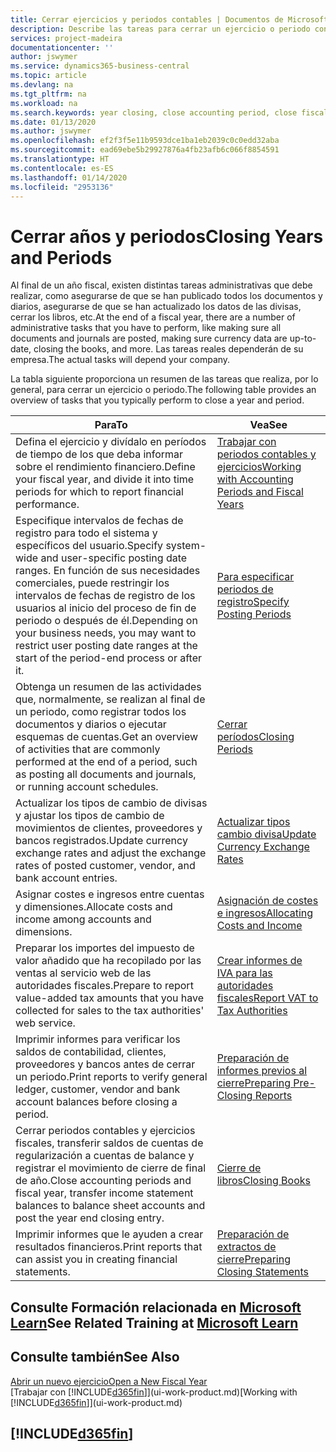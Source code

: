 ```yaml
---
title: Cerrar ejercicios y periodos contables | Documentos de Microsoft
description: Describe las tareas para cerrar un ejercicio o periodo contable, por ejemplo, asegurarse de que se ha registrado los documentos y los diarios, y comprobar los saldos bancarios.
services: project-madeira
documentationcenter: ''
author: jswymer
ms.service: dynamics365-business-central
ms.topic: article
ms.devlang: na
ms.tgt_pltfrm: na
ms.workload: na
ms.search.keywords: year closing, close accounting period, close fiscal year, bank account detailed trial balance
ms.date: 01/13/2020
ms.author: jswymer
ms.openlocfilehash: ef2f3f5e11b9593dce1ba1eb2039c0c0edd32aba
ms.sourcegitcommit: ead69ebe5b29927876a4fb23afb6c066f8854591
ms.translationtype: HT
ms.contentlocale: es-ES
ms.lasthandoff: 01/14/2020
ms.locfileid: "2953136"
---
```

# <a name="closing-years-and-periods"></a><span data-ttu-id="8312d-103">Cerrar años y periodos</span><span class="sxs-lookup"><span data-stu-id="8312d-103">Closing Years and Periods</span></span>
<span data-ttu-id="8312d-104">Al final de un año fiscal, existen distintas tareas administrativas que debe realizar, como asegurarse de que se han publicado todos los documentos y diarios, asegurarse de que se han actualizado los datos de las divisas, cerrar los libros, etc.</span><span class="sxs-lookup"><span data-stu-id="8312d-104">At the end of a fiscal year, there are a number of administrative tasks that you have to perform, like making sure all documents and journals are posted, making sure currency data are up-to-date, closing the books, and more.</span></span> <span data-ttu-id="8312d-105">Las tareas reales dependerán de su empresa.</span><span class="sxs-lookup"><span data-stu-id="8312d-105">The actual tasks will depend your company.</span></span>

<span data-ttu-id="8312d-106">La tabla siguiente proporciona un resumen de las tareas que realiza, por lo general, para cerrar un ejercicio o periodo.</span><span class="sxs-lookup"><span data-stu-id="8312d-106">The following table provides an overview of tasks that you typically perform to close a year and period.</span></span>

| <span data-ttu-id="8312d-107">Para</span><span class="sxs-lookup"><span data-stu-id="8312d-107">To</span></span> | <span data-ttu-id="8312d-108">Vea</span><span class="sxs-lookup"><span data-stu-id="8312d-108">See</span></span> |
| --- | --- |
| <span data-ttu-id="8312d-109">Defina el ejercicio y divídalo en períodos de tiempo de los que deba informar sobre el rendimiento financiero.</span><span class="sxs-lookup"><span data-stu-id="8312d-109">Define your fiscal year, and divide it into time periods for which to report financial performance.</span></span> | [<span data-ttu-id="8312d-110">Trabajar con periodos contables y ejercicios</span><span class="sxs-lookup"><span data-stu-id="8312d-110">Working with Accounting Periods and Fiscal Years</span></span>](finance-accounting-periods-and-fiscal-years.md)|
| <span data-ttu-id="8312d-111">Especifique intervalos de fechas de registro para todo el sistema y específicos del usuario.</span><span class="sxs-lookup"><span data-stu-id="8312d-111">Specify system-wide and user-specific posting date ranges.</span></span> <span data-ttu-id="8312d-112">En función de sus necesidades comerciales, puede restringir los intervalos de fechas de registro de los usuarios al inicio del proceso de fin de periodo o después de él.</span><span class="sxs-lookup"><span data-stu-id="8312d-112">Depending on your business needs, you may want to restrict user posting date ranges at the start of the period-end process or after it.</span></span> |[<span data-ttu-id="8312d-113">Para especificar periodos de registro</span><span class="sxs-lookup"><span data-stu-id="8312d-113">Specify Posting Periods</span></span>](finance-how-specify-posting-periods.md) |
| <span data-ttu-id="8312d-114">Obtenga un resumen de las actividades que, normalmente, se realizan al final de un periodo, como registrar todos los documentos y diarios o ejecutar esquemas de cuentas.</span><span class="sxs-lookup"><span data-stu-id="8312d-114">Get an overview of activities that are commonly performed at the end of a period, such as posting all documents and journals, or running account schedules.</span></span> |[<span data-ttu-id="8312d-115">Cerrar períodos</span><span class="sxs-lookup"><span data-stu-id="8312d-115">Closing Periods</span></span>](year-how-complete-period-end-processes.md) |
| <span data-ttu-id="8312d-116">Actualizar los tipos de cambio de divisas y ajustar los tipos de cambio de movimientos de clientes, proveedores y bancos registrados.</span><span class="sxs-lookup"><span data-stu-id="8312d-116">Update currency exchange rates and adjust the exchange rates of posted customer, vendor, and bank account entries.</span></span> |[<span data-ttu-id="8312d-117">Actualizar tipos cambio divisa</span><span class="sxs-lookup"><span data-stu-id="8312d-117">Update Currency Exchange Rates</span></span>](finance-how-update-currencies.md) |
| <span data-ttu-id="8312d-118">Asignar costes e ingresos entre cuentas y dimensiones.</span><span class="sxs-lookup"><span data-stu-id="8312d-118">Allocate costs and income among accounts and dimensions.</span></span> |[<span data-ttu-id="8312d-119">Asignación de costes e ingresos</span><span class="sxs-lookup"><span data-stu-id="8312d-119">Allocating Costs and Income</span></span>](year-allocate-costs-income.md) |
| <span data-ttu-id="8312d-120">Preparar los importes del impuesto de valor añadido que ha recopilado por las ventas al servicio web de las autoridades fiscales.</span><span class="sxs-lookup"><span data-stu-id="8312d-120">Prepare to report value-added tax amounts that you have collected for sales to the tax authorities' web service.</span></span> |[<span data-ttu-id="8312d-121">Crear informes de IVA para las autoridades fiscales</span><span class="sxs-lookup"><span data-stu-id="8312d-121">Report VAT to Tax Authorities</span></span>](finance-how-report-vat.md)|
| <span data-ttu-id="8312d-122">Imprimir informes para verificar los saldos de contabilidad, clientes, proveedores y bancos antes de cerrar un periodo.</span><span class="sxs-lookup"><span data-stu-id="8312d-122">Print reports to verify general ledger, customer, vendor and bank account balances before closing a period.</span></span> |[<span data-ttu-id="8312d-123">Preparación de informes previos al cierre</span><span class="sxs-lookup"><span data-stu-id="8312d-123">Preparing Pre-Closing Reports</span></span>](year-prepare-preclose-reports.md) |
| <span data-ttu-id="8312d-124">Cerrar periodos contables y ejercicios fiscales, transferir saldos de cuentas de regularización a cuentas de balance y registrar el movimiento de cierre de final de año.</span><span class="sxs-lookup"><span data-stu-id="8312d-124">Close accounting periods and fiscal year, transfer income statement balances to balance sheet accounts and post the year end closing entry.</span></span> |[<span data-ttu-id="8312d-125">Cierre de libros</span><span class="sxs-lookup"><span data-stu-id="8312d-125">Closing Books</span></span>](year-close-books.md) |
| <span data-ttu-id="8312d-126">Imprimir informes que le ayuden a crear resultados financieros.</span><span class="sxs-lookup"><span data-stu-id="8312d-126">Print reports that can assist you in creating financial statements.</span></span> |[<span data-ttu-id="8312d-127">Preparación de extractos de cierre</span><span class="sxs-lookup"><span data-stu-id="8312d-127">Preparing Closing Statements</span></span>](year-prepare-close-statement.md) |

## <a name="see-related-training-at-microsoft-learnlearnmodulesclose-fiscal-year-dynamics-365-business-centralindex"></a><span data-ttu-id="8312d-128">Consulte Formación relacionada en [Microsoft Learn](/learn/modules/close-fiscal-year-dynamics-365-business-central/index)</span><span class="sxs-lookup"><span data-stu-id="8312d-128">See Related Training at [Microsoft Learn](/learn/modules/close-fiscal-year-dynamics-365-business-central/index)</span></span>

## <a name="see-also"></a><span data-ttu-id="8312d-129">Consulte también</span><span class="sxs-lookup"><span data-stu-id="8312d-129">See Also</span></span>
[<span data-ttu-id="8312d-130">Abrir un nuevo ejercicio</span><span class="sxs-lookup"><span data-stu-id="8312d-130">Open a New Fiscal Year</span></span>](finance-how-open-new-fiscal-year.md)  
<span data-ttu-id="8312d-131">[Trabajar con [!INCLUDE[d365fin](includes/d365fin_md.md)]](ui-work-product.md)</span><span class="sxs-lookup"><span data-stu-id="8312d-131">[Working with [!INCLUDE[d365fin](includes/d365fin_md.md)]](ui-work-product.md)</span></span>

## [!INCLUDE[d365fin](includes/free_trial_md.md)]  
